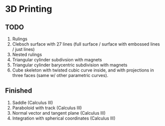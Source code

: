 # 3D Printing

## TODO
1. Rulings
2. Clebsch surface with 27 lines (full surface / surface with embossed lines / just lines)
3. Nested rulings
4. Triangular cylinder subdivsion with magnets
5. Triangular cylinder barycentric subdivision with magnets
6. Cube skeleton with twisted cubic curve inside, and with projections in three faces (same w/ other parametric curves).



## Finished
1. Saddle (Calculus III)
2. Paraboloid with track (Calculus III)
3. Normal vector and tangent plane (Calculus III)
4. Integration with spherical coordinates (Calculus III)
